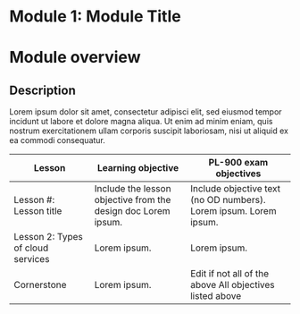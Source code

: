 # Module 1: Module Title

# Module overview

## Description

Lorem ipsum dolor sit amet, consectetur adipisci elit, sed eiusmod tempor incidunt ut labore et dolore magna aliqua. Ut enim ad minim eniam, quis nostrum
exercitationem ullam corporis suscipit laboriosam, nisi ut aliquid ex ea commodi consequatur.

|Lesson|Learning objective|PL-900 exam objectives|
|------|------------------|----------------------|
|Lesson \#: Lesson title| Include the lesson objective from the design doc Lorem ipsum.|Include objective text (no OD numbers). Lorem ipsum. Lorem ipsum.|
|Lesson 2: Types of cloud services|Lorem ipsum.|Lorem ipsum.|  
|Cornerstone|Lorem ipsum.|Edit if not all of the above All objectives listed above|
